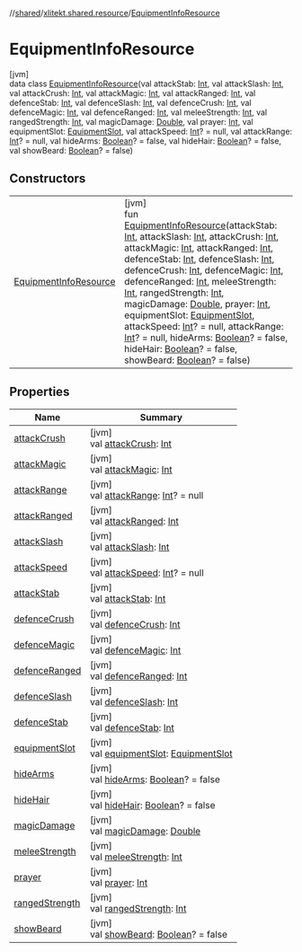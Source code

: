 //[shared](../../../index.md)/[xlitekt.shared.resource](../index.md)/[EquipmentInfoResource](index.md)

# EquipmentInfoResource

[jvm]\
data class [EquipmentInfoResource](index.md)(val attackStab: [Int](https://kotlinlang.org/api/latest/jvm/stdlib/kotlin/-int/index.html), val attackSlash: [Int](https://kotlinlang.org/api/latest/jvm/stdlib/kotlin/-int/index.html), val attackCrush: [Int](https://kotlinlang.org/api/latest/jvm/stdlib/kotlin/-int/index.html), val attackMagic: [Int](https://kotlinlang.org/api/latest/jvm/stdlib/kotlin/-int/index.html), val attackRanged: [Int](https://kotlinlang.org/api/latest/jvm/stdlib/kotlin/-int/index.html), val defenceStab: [Int](https://kotlinlang.org/api/latest/jvm/stdlib/kotlin/-int/index.html), val defenceSlash: [Int](https://kotlinlang.org/api/latest/jvm/stdlib/kotlin/-int/index.html), val defenceCrush: [Int](https://kotlinlang.org/api/latest/jvm/stdlib/kotlin/-int/index.html), val defenceMagic: [Int](https://kotlinlang.org/api/latest/jvm/stdlib/kotlin/-int/index.html), val defenceRanged: [Int](https://kotlinlang.org/api/latest/jvm/stdlib/kotlin/-int/index.html), val meleeStrength: [Int](https://kotlinlang.org/api/latest/jvm/stdlib/kotlin/-int/index.html), val rangedStrength: [Int](https://kotlinlang.org/api/latest/jvm/stdlib/kotlin/-int/index.html), val magicDamage: [Double](https://kotlinlang.org/api/latest/jvm/stdlib/kotlin/-double/index.html), val prayer: [Int](https://kotlinlang.org/api/latest/jvm/stdlib/kotlin/-int/index.html), val equipmentSlot: [EquipmentSlot](../-equipment-slot/index.md), val attackSpeed: [Int](https://kotlinlang.org/api/latest/jvm/stdlib/kotlin/-int/index.html)? = null, val attackRange: [Int](https://kotlinlang.org/api/latest/jvm/stdlib/kotlin/-int/index.html)? = null, val hideArms: [Boolean](https://kotlinlang.org/api/latest/jvm/stdlib/kotlin/-boolean/index.html)? = false, val hideHair: [Boolean](https://kotlinlang.org/api/latest/jvm/stdlib/kotlin/-boolean/index.html)? = false, val showBeard: [Boolean](https://kotlinlang.org/api/latest/jvm/stdlib/kotlin/-boolean/index.html)? = false)

## Constructors

| | |
|---|---|
| [EquipmentInfoResource](-equipment-info-resource.md) | [jvm]<br>fun [EquipmentInfoResource](-equipment-info-resource.md)(attackStab: [Int](https://kotlinlang.org/api/latest/jvm/stdlib/kotlin/-int/index.html), attackSlash: [Int](https://kotlinlang.org/api/latest/jvm/stdlib/kotlin/-int/index.html), attackCrush: [Int](https://kotlinlang.org/api/latest/jvm/stdlib/kotlin/-int/index.html), attackMagic: [Int](https://kotlinlang.org/api/latest/jvm/stdlib/kotlin/-int/index.html), attackRanged: [Int](https://kotlinlang.org/api/latest/jvm/stdlib/kotlin/-int/index.html), defenceStab: [Int](https://kotlinlang.org/api/latest/jvm/stdlib/kotlin/-int/index.html), defenceSlash: [Int](https://kotlinlang.org/api/latest/jvm/stdlib/kotlin/-int/index.html), defenceCrush: [Int](https://kotlinlang.org/api/latest/jvm/stdlib/kotlin/-int/index.html), defenceMagic: [Int](https://kotlinlang.org/api/latest/jvm/stdlib/kotlin/-int/index.html), defenceRanged: [Int](https://kotlinlang.org/api/latest/jvm/stdlib/kotlin/-int/index.html), meleeStrength: [Int](https://kotlinlang.org/api/latest/jvm/stdlib/kotlin/-int/index.html), rangedStrength: [Int](https://kotlinlang.org/api/latest/jvm/stdlib/kotlin/-int/index.html), magicDamage: [Double](https://kotlinlang.org/api/latest/jvm/stdlib/kotlin/-double/index.html), prayer: [Int](https://kotlinlang.org/api/latest/jvm/stdlib/kotlin/-int/index.html), equipmentSlot: [EquipmentSlot](../-equipment-slot/index.md), attackSpeed: [Int](https://kotlinlang.org/api/latest/jvm/stdlib/kotlin/-int/index.html)? = null, attackRange: [Int](https://kotlinlang.org/api/latest/jvm/stdlib/kotlin/-int/index.html)? = null, hideArms: [Boolean](https://kotlinlang.org/api/latest/jvm/stdlib/kotlin/-boolean/index.html)? = false, hideHair: [Boolean](https://kotlinlang.org/api/latest/jvm/stdlib/kotlin/-boolean/index.html)? = false, showBeard: [Boolean](https://kotlinlang.org/api/latest/jvm/stdlib/kotlin/-boolean/index.html)? = false) |

## Properties

| Name | Summary |
|---|---|
| [attackCrush](attack-crush.md) | [jvm]<br>val [attackCrush](attack-crush.md): [Int](https://kotlinlang.org/api/latest/jvm/stdlib/kotlin/-int/index.html) |
| [attackMagic](attack-magic.md) | [jvm]<br>val [attackMagic](attack-magic.md): [Int](https://kotlinlang.org/api/latest/jvm/stdlib/kotlin/-int/index.html) |
| [attackRange](attack-range.md) | [jvm]<br>val [attackRange](attack-range.md): [Int](https://kotlinlang.org/api/latest/jvm/stdlib/kotlin/-int/index.html)? = null |
| [attackRanged](attack-ranged.md) | [jvm]<br>val [attackRanged](attack-ranged.md): [Int](https://kotlinlang.org/api/latest/jvm/stdlib/kotlin/-int/index.html) |
| [attackSlash](attack-slash.md) | [jvm]<br>val [attackSlash](attack-slash.md): [Int](https://kotlinlang.org/api/latest/jvm/stdlib/kotlin/-int/index.html) |
| [attackSpeed](attack-speed.md) | [jvm]<br>val [attackSpeed](attack-speed.md): [Int](https://kotlinlang.org/api/latest/jvm/stdlib/kotlin/-int/index.html)? = null |
| [attackStab](attack-stab.md) | [jvm]<br>val [attackStab](attack-stab.md): [Int](https://kotlinlang.org/api/latest/jvm/stdlib/kotlin/-int/index.html) |
| [defenceCrush](defence-crush.md) | [jvm]<br>val [defenceCrush](defence-crush.md): [Int](https://kotlinlang.org/api/latest/jvm/stdlib/kotlin/-int/index.html) |
| [defenceMagic](defence-magic.md) | [jvm]<br>val [defenceMagic](defence-magic.md): [Int](https://kotlinlang.org/api/latest/jvm/stdlib/kotlin/-int/index.html) |
| [defenceRanged](defence-ranged.md) | [jvm]<br>val [defenceRanged](defence-ranged.md): [Int](https://kotlinlang.org/api/latest/jvm/stdlib/kotlin/-int/index.html) |
| [defenceSlash](defence-slash.md) | [jvm]<br>val [defenceSlash](defence-slash.md): [Int](https://kotlinlang.org/api/latest/jvm/stdlib/kotlin/-int/index.html) |
| [defenceStab](defence-stab.md) | [jvm]<br>val [defenceStab](defence-stab.md): [Int](https://kotlinlang.org/api/latest/jvm/stdlib/kotlin/-int/index.html) |
| [equipmentSlot](equipment-slot.md) | [jvm]<br>val [equipmentSlot](equipment-slot.md): [EquipmentSlot](../-equipment-slot/index.md) |
| [hideArms](hide-arms.md) | [jvm]<br>val [hideArms](hide-arms.md): [Boolean](https://kotlinlang.org/api/latest/jvm/stdlib/kotlin/-boolean/index.html)? = false |
| [hideHair](hide-hair.md) | [jvm]<br>val [hideHair](hide-hair.md): [Boolean](https://kotlinlang.org/api/latest/jvm/stdlib/kotlin/-boolean/index.html)? = false |
| [magicDamage](magic-damage.md) | [jvm]<br>val [magicDamage](magic-damage.md): [Double](https://kotlinlang.org/api/latest/jvm/stdlib/kotlin/-double/index.html) |
| [meleeStrength](melee-strength.md) | [jvm]<br>val [meleeStrength](melee-strength.md): [Int](https://kotlinlang.org/api/latest/jvm/stdlib/kotlin/-int/index.html) |
| [prayer](prayer.md) | [jvm]<br>val [prayer](prayer.md): [Int](https://kotlinlang.org/api/latest/jvm/stdlib/kotlin/-int/index.html) |
| [rangedStrength](ranged-strength.md) | [jvm]<br>val [rangedStrength](ranged-strength.md): [Int](https://kotlinlang.org/api/latest/jvm/stdlib/kotlin/-int/index.html) |
| [showBeard](show-beard.md) | [jvm]<br>val [showBeard](show-beard.md): [Boolean](https://kotlinlang.org/api/latest/jvm/stdlib/kotlin/-boolean/index.html)? = false |
